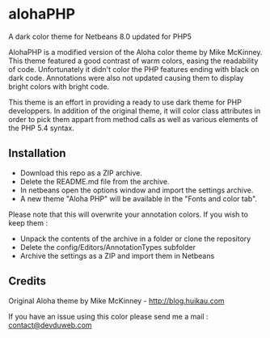 alohaPHP
========
A dark color theme for Netbeans 8.0 updated for PHP5

AlohaPHP is a modified version of the Aloha color theme by Mike McKinney.
This theme featured a good contrast of warm colors, easing the readability of code. Unfortunately
it didn't color the PHP features ending with black on dark code. Annotations were also not updated
causing them to display bright colors with bright code.

This theme is an effort in providing a ready to use dark theme for PHP developpers. In addition of
the original theme, it will color class attributes in order to pick them appart from method calls
as well as various elements of the PHP 5.4 syntax.

Installation
------------
* Download this repo as a ZIP archive.
* Delete the README.md file from the archive.
* In netbeans open the options window and import the settings archive.
* A new theme "Aloha PHP" will be available in the "Fonts and color tab".

Please note that this will overwrite your annotation colors.
If you wish to keep them :
* Unpack the contents of the archive in a folder or clone the repository
* Delete the config/Editors/AnnotationTypes subfolder
* Archive the settings as a ZIP and import them in Netbeans


Credits
-------
Original Aloha theme by Mike McKinney - http://blog.huikau.com

If you have an issue using this color please send me a mail :
contact@devduweb.com

